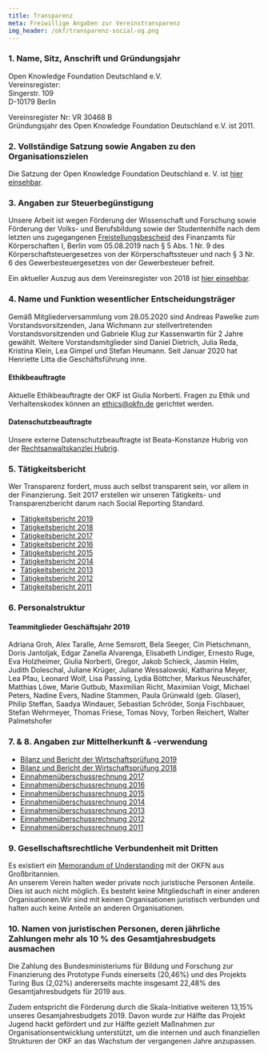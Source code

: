 ```yaml
---
title: Transparenz
meta: Freiwillige Angaben zur Vereinstransparenz
img_header: /okf/transparenz-social-og.png
---
```


### 1. Name, Sitz, Anschrift und Gründungsjahr

Open Knowledge Foundation Deutschland e.V. <br>
Vereinsregister: <br>
Singerstr. 109 <br>
D-10179 Berlin <br>

Vereinsregister Nr: VR 30468 B <br>
Gründungsjahr des Open Knowledge Foundation Deutschland e.V. ist 2011.

### 2. Vollständige Satzung sowie Angaben zu den Organisationszielen
Die Satzung der Open Knowledge Foundation Deutschland e. V. ist [hier einsehbar](/files/documents/01_Satzung.pdf).


### 3. Angaben zur Steuerbegünstigung
Unsere Arbeit ist wegen Förderung der Wissenschaft und Forschung sowie Förderung der Volks- und Berufsbildung sowie der Studentenhilfe nach dem letzten uns zugegangenen [Freistellungsbescheid](/files/documents/FreistellungsbescheidOKF_2018.pdf) des Finanzamts für Körperschaften I, Berlin vom 05.08.2019 nach § 5 Abs. 1 Nr. 9 des Körperschaftsteuergesetzes von der Körperschaftssteuer und nach § 3 Nr. 6 des Gewerbesteuergesetzes von der Gewerbesteuer befreit.

Ein aktueller Auszug aus dem Vereinsregister von 2018 ist [hier einsehbar](/files/documents/Vereinsregisterauszug_OKFDE_2018.pdf).

### 4. Name und Funktion wesentlicher Entscheidungsträger
Gemäß Mitgliederversammlung vom 28.05.2020 sind Andreas Pawelke zum Vorstandsvorsitzenden, Jana Wichmann zur stellvertretenden Vorstandsvorsitzenden und Gabriele Klug zur Kassenwartin für 2 Jahre gewählt. Weitere Vorstandsmitglieder sind Daniel Dietrich, Julia Reda, Kristina Klein, Lea Gimpel und Stefan Heumann. Seit Januar 2020 hat Henriette Litta die Geschäftsführung inne.

#### Ethikbeauftragte
Aktuelle Ethikbeauftragte der OKF ist Giulia Norberti. Fragen zu Ethik und Verhaltenskodex können an ethics@okfn.de gerichtet werden.

#### Datenschutzbeauftragte
Unsere externe Datenschutzbeauftragte ist Beata-Konstanze Hubrig von der [Rechtsanwaltskanzlei Hubrig](https://kanzlei-hubrig.de/).

### 5. Tätigkeitsbericht
Wer Transparenz fordert, muss auch selbst transparent sein, vor allem in der Finanzierung. Seit 2017 erstellen wir unseren Tätigkeits- und Transparenzbericht darum nach Social Reporting Standard.

- [Tätigkeitsbericht 2019](https://2019.okfn.de/) <br>
- [Tätigkeitsbericht 2018](https://2018.okfn.de/) <br>
- [Tätigkeitsbericht 2017](/files/documents/OKFDE-Taetigkeitsbericht-2017.pdf) <br>
- [Tätigkeitsbericht 2016](/files/documents/OKFDE-Taetigkeitsbericht-2016.pdf) <br>
- [Tätigkeitsbericht 2015](/files/documents/OKFDE-Taetigkeitsbericht-2015.pdf) <br>
- [Tätigkeitsbericht 2014](/files/documents/OKFDE-Taetigkeitsbericht-2014.pdf) <br>
- [Tätigkeitsbericht 2013](/files/documents/OKFDE-Taetigkeitsbericht-2013.pdf) <br>
- [Tätigkeitsbericht 2012](/files/documents/OKFDE-Taetigkeitsbericht-2012.pdf) <br>
- [Tätigkeitsbericht 2011](/files/documents/OKFDE-Taetigkeitsbericht-2011.pdf)


### 6. Personalstruktur

#### Teammitglieder Geschäftsjahr 2019

Adriana Groh, Alex Taralle, Arne Semsrott, Bela Seeger, Cin Pietschmann, Doris Jantoljak, Edgar Zanella Alvarenga, Elisabeth Lindiger, Ernesto Ruge, Eva Holzheimer, Giulia Norberti, Gregor, Jakob Schieck, Jasmin Helm, Judith Doleschal, Juliane Krüger, Juliane Wessalowski, Katharina Meyer, Lea Pfau, Leonard Wolf, Lisa Passing, Lydia Böttcher, Markus Neuschäfer, Matthias Löwe, Marie Gutbub, Maximilian Richt, Maximiian Voigt, Michael Peters, Nadine Evers, Nadine Stammen, Paula Grünwald (geb. Glaser), Philip Steffan, Saadya Windauer, Sebastian Schröder, Sonja Fischbauer, Stefan Wehrmeyer, Thomas Friese, Tomas Novy, Torben Reichert, Walter Palmetshofer

### 7. & 8. Angaben zur Mittelherkunft & -verwendung

- [Bilanz und Bericht der Wirtschaftsprüfung 2019](/files/WP-Berichte/OKF-DE-WPBericht-2019.pdf) 
- [Bilanz und Bericht der Wirtschaftsprüfung 2018](/files/WP-Berichte/OKF-DE-WPBericht-2018.pdf) 
- [Einnahmenüberschussrechnung 2017](/files/documents/jahresabschluesse/jahresabschluss-2017.pdf) 
- [Einnahmenüberschussrechnung 2016](/files/documents/jahresabschluesse/jahresabschluss-2016.pdf)
- [Einnahmenüberschussrechnung 2015](/files/documents/jahresabschluesse/jahresabschluss-2015.pdf)
- [Einnahmenüberschussrechnung 2014](/files/documents/jahresabschluesse/jahresabschluss-2014.pdf)
- [Einnahmenüberschussrechnung 2013](/files/documents/jahresabschluesse/jahresabschluss-2013.pdf)
- [Einnahmenüberschussrechnung 2012](/files/documents/jahresabschluesse/jahresabschluss-2012.pdf)
- [Einnahmenüberschussrechnung 2011](/files/documents/jahresabschluesse/jahresabschluss-2011.pdf)

### 9. Gesellschaftsrechtliche Verbundenheit mit Dritten
Es existiert ein [Memorandum of Understanding](/files/documents/05_Memorandum_of_Understanding.pdf) mit der OKFN aus Großbritannien.<br>
An unserem Verein halten weder private noch juristische Personen Anteile. Dies ist auch nicht
möglich. Es besteht keine Mitgliedschaft in einer anderen Organisationen.Wir sind mit keinen Organisationen juristisch verbunden und halten auch keine Anteile an anderen Organisationen.

### 10. Namen von juristischen Personen, deren jährliche Zahlungen mehr als 10 % des Gesamtjahresbudgets ausmachen

Die Zahlung des Bundesministeriums für Bildung und Forschung zur Finanzierung des Prototype Funds einerseits (20,46%) und des Projekts Turing Bus (2,02%) andererseits machte insgesamt 22,48% des Gesamtjahresbudgets für 2019 aus.

Zudem entspricht die Förderung durch die Skala-Initiative weiteren 13,15% unseres Gesamjahresbudgets 2019. Davon wurde zur Hälfte das Projekt Jugend hackt gefördert und zur Hälfte gezielt Maßnahmen zur Organisationsentwicklung unterstützt, um die internen und auch finanziellen Strukturen der OKF an das Wachstum der vergangenen Jahre anzupassen.

